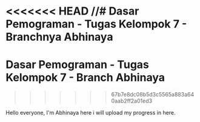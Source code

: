 <<<<<<< HEAD
//# Dasar Pemograman - Tugas Kelompok 7 - Branchnya Abhinaya
=======

# Dasar Pemograman - Tugas Kelompok 7 - Branch Abhinaya

> > > > > > > 67b7e8dc08b5d3c5565a883a640aab2ff2a01ed3

Hello everyone, I'm Abhinaya here i will upload my progress in here.
